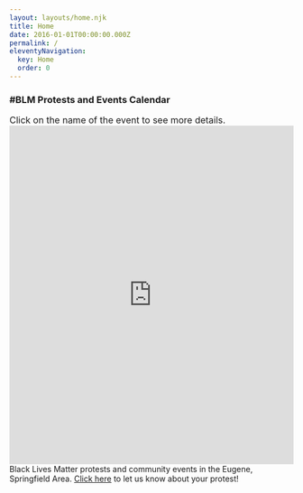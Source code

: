 ```yaml
---
layout: layouts/home.njk
title: Home
date: 2016-01-01T00:00:00.000Z
permalink: /
eleventyNavigation:
  key: Home
  order: 0
---
```



### #BLM Protests and Events Calendar
<!-- <div class="btr-image" style="background-image: url('/static/img/blm-kids.jpg');"></div> -->
<div style="font-size: 12pt">Click on the name of the event to see more details.</div>
<iframe src="https://calendar.google.com/calendar/embed?height=600&amp;wkst=1&amp;bgcolor=%23ffffff&amp;ctz=America%2FLos_Angeles&amp;src=b2htZGIyMHFxdmZrazlnajUzdGdpNzNzdGtAZ3JvdXAuY2FsZW5kYXIuZ29vZ2xlLmNvbQ&amp;color=%239E69AF&amp;mode=AGENDA&amp;showPrint=0&amp;showNav=0&amp;showTitle=0&amp;showDate=0&amp;showTabs=1&amp;showCalendars=0&amp;showTz=0" width="300" height="600" style="width: 100%; min-height: 500px; max-height: 75vh;" frameborder="0" scrolling="no"></iframe>
<div>Black Lives Matter protests and community events in the Eugene, Springfield Area. <a href="/contact-us/">Click here</a> to let us know about your protest!</div>
